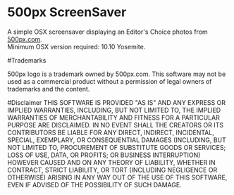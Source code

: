 # 500px ScreenSaver
A simple OSX screensaver displaying an Editor's Choice photos from [500px.com](http://500px.com).<br>
Minimum OSX version required: 10.10 Yosemite.

#Trademarks

500px logo is a trademark owned by 500px.com. This software may not be used as a commercial product without a permission of legal owners of trademarks and the content. 

#Disclaimer
THIS SOFTWARE IS PROVIDED "AS IS" AND ANY EXPRESS OR IMPLIED WARRANTIES, INCLUDING, BUT NOT LIMITED TO, THE IMPLIED WARRANTIES OF MERCHANTABILITY AND FITNESS FOR A PARTICULAR PURPOSE ARE DISCLAIMED. IN NO EVENT SHALL THE CREATORS OR ITS CONTRIBUTORS BE LIABLE FOR ANY DIRECT, INDIRECT, INCIDENTAL, SPECIAL, EXEMPLARY, OR CONSEQUENTIAL DAMAGES (INCLUDING, BUT NOT LIMITED TO, PROCUREMENT OF SUBSTITUTE GOODS OR SERVICES; LOSS OF USE, DATA, OR PROFITS; OR BUSINESS INTERRUPTION) HOWEVER CAUSED AND ON ANY THEORY OF LIABILITY, WHETHER IN CONTRACT, STRICT LIABILITY, OR TORT (INCLUDING NEGLIGENCE OR OTHERWISE) ARISING IN ANY WAY OUT OF THE USE OF THIS SOFTWARE, EVEN IF ADVISED OF THE POSSIBILITY OF SUCH DAMAGE.
